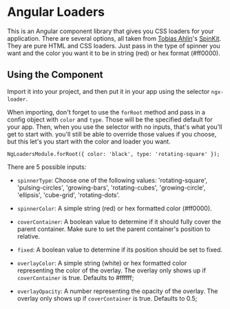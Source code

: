 # Angular Loaders

This is an Angular component library that gives you CSS loaders for your application. There are several options, all
taken from [Tobias Ahlin](https://twitter.com/tobiasahlin)'s [SpinKit](http://tobiasahlin.com/spinkit/). They are pure
HTML and CSS loaders. Just pass in the type of spinner you want and the color you want it to be in string (red) or hex
format (#ff0000).

## Using the Component

Import it into your project, and then put it in your app using the selector `ngx-loader`.

When importing, don't forget to use the `forRoot` method and pass in a config object with `color` and `type`. Those will be the specified default for your app. Then, when you use the selector with no inputs, that's what you'll get to start with. you'll still be able to override those values if you choose, but this let's you start with the color and loader you want.

    NgLoadersModule.forRoot({ color: 'black', type: 'rotating-square' });

There are 5 possible inputs:

- `spinnerType`: Choose one of the following values: 'rotating-square', 'pulsing-circles', 'growing-bars',
  'rotating-cubes', 'growing-circle', 'ellipsis', 'cube-grid', 'rotating-dots'.

- `spinnerColor`: A simple string (red) or hex formatted color (#ff0000).

- `coverContainer`: A boolean value to determine if it should fully cover the parent container. Make sure to set the parent container's position to relative.

- `fixed`: A boolean value to determine if its position should be set to fixed.

- `overlayColor`: A simple string (white) or hex formatted color representing the color of the overlay. The overlay only shows up if `coverContainer` is true. Defaults to #ffffff;

- `overlayOpacity`: A number representing the opacity of the overlay. The overlay only shows up if `coverContainer` is true. Defaults to 0.5;

